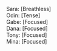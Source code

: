 Sara: [Breathless]  
Odin: [Tense]  
Gabe: [Focused]  
Dana: [Focused]  
Tony: [Focused]  
Mina: [Focused]